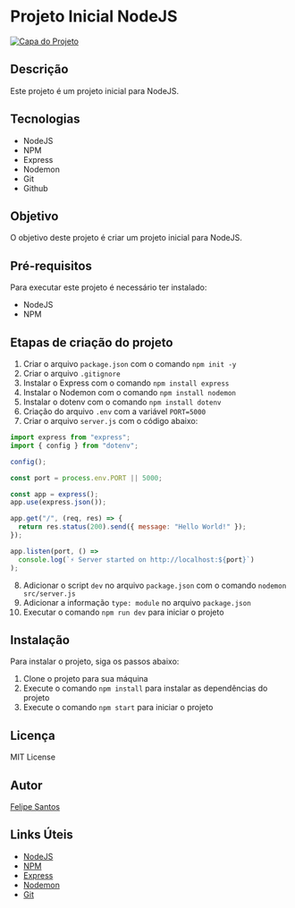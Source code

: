 # Projeto Inicial NodeJS

[![Capa do Projeto](https://i.imgur.com/E8YvzaC.png)](https://github.com/FelipeSantos92Dev/node-tds-2023-alunos)

## Descrição

Este projeto é um projeto inicial para NodeJS.

## Tecnologias

- NodeJS
- NPM
- Express
- Nodemon
- Git
- Github

## Objetivo

O objetivo deste projeto é criar um projeto inicial para NodeJS.

## Pré-requisitos

Para executar este projeto é necessário ter instalado:

- NodeJS
- NPM

## Etapas de criação do projeto

1. Criar o arquivo `package.json` com o comando `npm init -y`
2. Criar o arquivo `.gitignore`
3. Instalar o Express com o comando `npm install express`
4. Instalar o Nodemon com o comando `npm install nodemon`
5. Instalar o dotenv com o comando `npm install dotenv`
6. Criação do arquivo `.env` com a variável `PORT=5000`
7. Criar o arquivo `server.js` com o código abaixo:

```javascript
import express from "express";
import { config } from "dotenv";

config();

const port = process.env.PORT || 5000;

const app = express();
app.use(express.json());

app.get("/", (req, res) => {
  return res.status(200).send({ message: "Hello World!" });
});

app.listen(port, () =>
  console.log(`⚡ Server started on http://localhost:${port}`)
);
```

8. Adicionar o script `dev` no arquivo `package.json` com o comando `nodemon src/server.js`
9. Adicionar a informação `type: module` no arquivo `package.json`
10. Executar o comando `npm run dev` para iniciar o projeto

## Instalação

Para instalar o projeto, siga os passos abaixo:

1. Clone o projeto para sua máquina
2. Execute o comando `npm install` para instalar as dependências do projeto
3. Execute o comando `npm start` para iniciar o projeto

## Licença

MIT License

## Autor

[Felipe Santos](https://github.com/FelipeSantos92Dev)

## Links Úteis

- [NodeJS](https://nodejs.org/en/)
- [NPM](https://www.npmjs.com/)
- [Express](https://expressjs.com/)
- [Nodemon](https://nodemon.io/)
- [Git](https://git-scm.com/)
